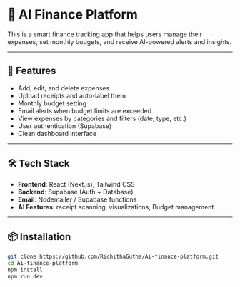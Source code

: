 # 💸 AI Finance Platform

This is a smart finance tracking app that helps users manage their expenses, set monthly budgets, and receive AI-powered alerts and insights.

---

## 🚀 Features

- Add, edit, and delete expenses
- Upload receipts and auto-label them
- Monthly budget setting
- Email alerts when budget limits are exceeded
- View expenses by categories and filters (date, type, etc.)
- User authentication (Supabase)
- Clean dashboard interface

---

## 🛠 Tech Stack

- **Frontend**: React (Next.js), Tailwind CSS
- **Backend**: Supabase (Auth + Database)
- **Email**: Nodemailer / Supabase functions
- **AI Features**: receipt scanning, visualizations, Budget management

---

## 📦 Installation

```bash
git clone https://github.com/RichithaGutha/Ai-finance-platform.git
cd Ai-finance-platform
npm install
npm run dev
